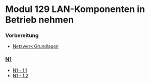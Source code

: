 # Modul 129 LAN-Komponenten in Betrieb nehmen

### Vorbereitung
- [Netzwerk Grundlagen](Vorbereitung/Netzwerk-Grundlagen.md) 

### [N1](N1/README.md) 
- [N1 - 1.1](N1/aufgabe-1.1.md) 
- [N1 - 1.2](N1/aufgabe-1.2.md)